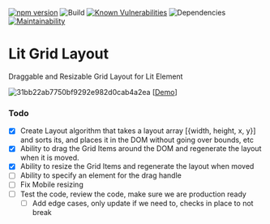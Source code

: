 [![npm version](https://badge.fury.io/js/lit-grid-layout.svg)](https://badge.fury.io/js/lit-grid-layout) ![Build](https://github.com/zsarnett/Lit-Grid-Layout/workflows/Build/badge.svg) [![Known Vulnerabilities](https://snyk.io/test/github/zsarnett/Lit-Grid-Layout/badge.svg?targetFile=package.json)](https://snyk.io/test/github/zsarnett/Lit-Grid-Layout?targetFile=package.json) ![Dependencies](https://david-dm.org/zsarnett/lit-grid-layout.svg)
[![Maintainability](https://api.codeclimate.com/v1/badges/0a099815e11e9780102d/maintainability)](https://codeclimate.com/github/zsarnett/Lit-Grid-Layout/maintainability)

# Lit Grid Layout

Draggable and Resizable Grid Layout for Lit Element

![31bb22ab7750bf9292e982d0cab4a2ea](https://user-images.githubusercontent.com/18730868/88720705-e7512180-d0ea-11ea-9437-5269c2017920.gif)
[[Demo](https://lit-grid-layout.netlify.app/)]

### Todo

- [x] Create Layout algorithm that takes a layout array [{width, height, x, y}] and sorts its, and places it in the DOM without going over bounds, etc
- [x] Ability to drag the Grid Items around the DOM and regenerate the layout when it is moved.
- [x] Ability to resize the Grid Items and regenerate the layout when moved
- [ ] Ability to specify an element for the drag handle
- [ ] Fix Mobile resizing
- [ ] Test the code, review the code, make sure we are production ready
  - [ ] Add edge cases, only update if we need to, checks in place to not break
